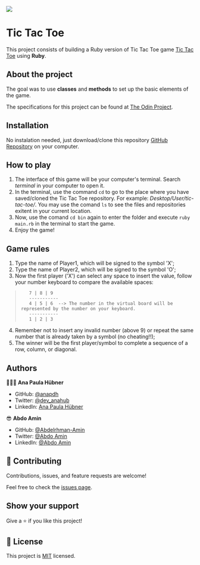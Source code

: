 ![](https://img.shields.io/badge/Microverse-blueviolet)

# Tic Tac Toe

This project consists of building a Ruby version of Tic Tac Toe game [Tic Tac Toe](https://en.wikipedia.org/wiki/Tic-tac-toe) using **Ruby**.

## About the project

The goal was to use **classes** and **methods** to set up the basic elements of the game.

The specifications for this project can be found at [The Odin Project](https://www.theodinproject.com/courses/ruby-programming/lessons/oop).

## Installation

No instalation needed, just download/clone this repository [GitHub Repository](https://github.com/anapdh/TicTacToe-Ruby) on your computer.

## How to play

1. The interface of this game will be your computer's terminal. Search _terminal_ in your computer to open it.
2. In the terminal, use the command `cd` to go to the place where you have saved/cloned the Tic Tac Toe repository. For example: _Desktop/User/tic-tac-toe/_. 
You may use the comand `ls` to see the files and repositories exitent in your current location.
3. Now, use the comand `cd bin` again to enter the folder and execute `ruby main.rb` in the terminal to start the game.
4. Enjoy the game!

## Game rules

1. Type the name of Player1, which will be signed to the symbol 'X';
2. Type the name of Player2, which will be signed to the symbol 'O';
3. Now the first player ('X') can select any space to insert the value, follow your number keyboard to compare the available spaces:
>        7 | 8 | 9
>        -----------
>        4 | 5 | 6	--> The number in the virtual board will be represented by the number on your keyboard.
>        -----------
>        1 | 2 | 3
4. Remember not to insert any invalid number (above 9) or repeat the same number that is already taken by a symbol (no cheating!!);
5. The winner will be the first player/symbol to complete a sequence of a row, column, or diagonal.

## Authors

👩🏼‍💻 **Ana Paula Hübner**

- GitHub: [@anapdh](https://github.com/anapdh)
- Twitter: [@dev_anahub](https://twitter.com/dev_anahub)
- LinkedIn: [Ana Paula Hübner](https://www.linkedin.com/in/anapdh)

😎 **Abdo Amin**
- GitHub: [@Abdelrhman-Amin](https://github.com/AbdelrhmanAmin)
- Twitter: [@Abdo Amin](https://twitter.com/AbdoAmi60489112)
- LinkedIn: [@Abdo Amin](https://www.linkedin.com/in/abdo-amin-ab786a1b0/)


## 🤝 Contributing

Contributions, issues, and feature requests are welcome!

Feel free to check the [issues page](https://github.com/anapdh/enumerable-methods/issues).


## Show your support

Give a ⭐️ if you like this project!


## 📝 License

This project is [MIT](./LICENSE) licensed.
